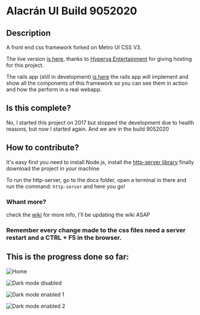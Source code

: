 # Alacrán UI Build 9052020

## Description
A front end css framework forked on Metro UI CSS V3.

The live version [is here](http://hyperyaentertainment.rf.gd/alacran/), thanks to [Hyperya Entertainment](https://www.facebook.com/HyperyaEntertainment/) for giving hosting for this project.

The rails app (still in development) [is here](https://alacran-ui.herokuapp.com/)
the rails app will implement and show all the components of this framework so you can
see them in action and how the perform in a real webapp.

## Is this complete?
No, I started this project on 2017 but stopped the development due to health reasons, but now I started again. And we are in the build 9052020

## How to contribute?
It's easy first you need to install Node.js, install the [http-server library](https://github.com/http-party/http-server) finally download the project in your machine

To run the http-server, go to the docs folder, open a terminal in there and run the command: `http-server` and here you go!

### Whant more?
check the [wiki](https://github.com/sutherland007/Alacran-CSS/wiki) for more info, I'll be updating the wiki ASAP

### Remember every change made to the css files need a server restart and a CTRL + F5 in the browser.

## This is the progress done so far:

![Home](https://i.ibb.co/RjZ5FKt/image.png)

![Dark mode disabled](https://i.ibb.co/DG2M2KQ/image.png)

![Dark mode enabled 1](https://i.ibb.co/23J66VV/image.png)

![Dark mode enabled 2](https://i.ibb.co/xmQfdGW/image.png)